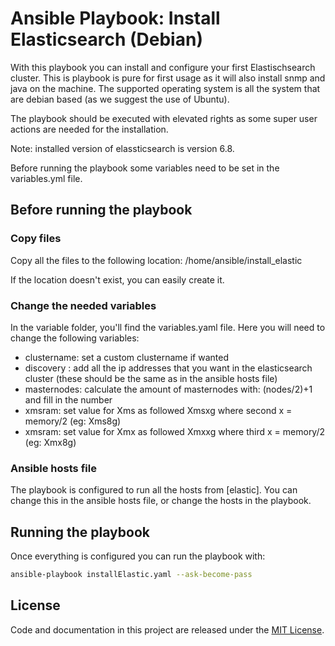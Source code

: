 # Ansible Playbook: Install Elasticsearch (Debian)

With this playbook you can install and configure your first Elastischsearch cluster.
This is playbook is pure for first usage as it will also install snmp and java on the machine.
The supported operating system is all the system that are debian based (as we suggest the use of Ubuntu).

The playbook should be executed with elevated rights as some super user actions are needed for the installation.

Note: installed version of elassticsearch is version 6.8.

Before running the playbook some variables need to be set in the variables.yml file.

## Before running the playbook

### Copy files

Copy all the files to the following location:
/home/ansible/install_elastic

If the location doesn't exist, you can easily create it.

### Change the needed variables

In the variable folder, you'll find the variables.yaml file. Here you will need to change the following variables:
- clustername: set a custom clustername if wanted 
- discovery : add all the ip addresses that you want in the elasticsearch cluster (these should be the same as in the ansible hosts file)
- masternodes: calculate the amount of masternodes with: (nodes/2)+1 and fill in the number
- xmsram: set value for Xms as followed Xmsxg where second x = memory/2 (eg: Xms8g)
- xmsram: set value for  Xmx as followed Xmxxg where third x = memory/2 (eg: Xmx8g)

### Ansible hosts file

The playbook is configured to run all the hosts from [elastic]. You can change this in the ansible hosts file, or change the hosts in the playbook.

## Running the playbook

Once everything is configured you can run the playbook with:
```bash
ansible-playbook installElastic.yaml --ask-become-pass
```

## License

Code and documentation in this project are released under the [MIT License](https://github.com/SkylineCommunications/Skyline-DataMiner-Deploy-Action/blob/feature/preRelease/LICENSE.txt). 
